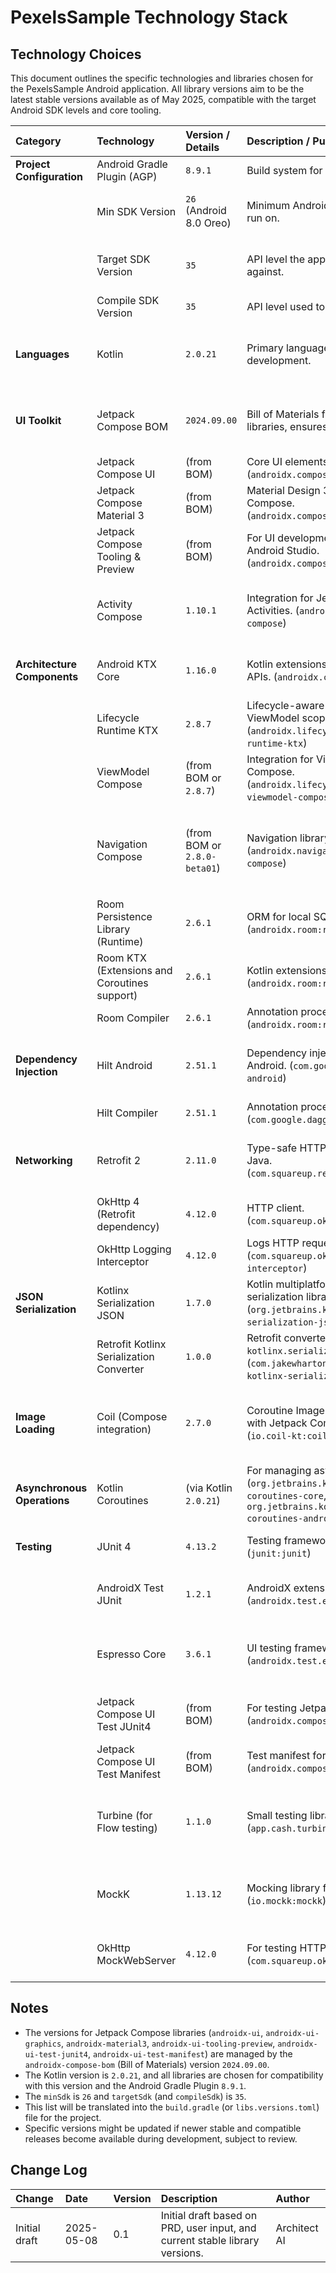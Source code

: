 
# PexelsSample Technology Stack

## Technology Choices

This document outlines the specific technologies and libraries chosen for the PexelsSample Android application. All library versions aim to be the latest stable versions available as of May 2025, compatible with the target Android SDK levels and core tooling.

| Category                     | Technology                                    | Version / Details        | Description / Purpose                                                                 | Justification (Optional)                                                                                                |
| :--------------------------- | :-------------------------------------------- | :----------------------- | :------------------------------------------------------------------------------------ | :---------------------------------------------------------------------------------------------------------------------- |
| **Project Configuration** | Android Gradle Plugin (AGP)                   | `8.9.1`                  | Build system for Android.                                                             | Specified in `libs.versions.toml`.                                                                                      |
|                              | Min SDK Version                               | `26` (Android 8.0 Oreo)  | Minimum Android version the app will run on.                                          | User-defined. Balances modern features with device reach.                                                               |
|                              | Target SDK Version                            | `35`                     | API level the app is built and tested against.                                        | User-defined. Targets the latest Android features and behaviors.                                                        |
|                              | Compile SDK Version                           | `35`                     | API level used to compile the app.                                                    | Typically matches `targetSdk`.                                                                                          |
| **Languages** | Kotlin                                        | `2.0.21`                 | Primary language for Android development.                                             | Specified in `libs.versions.toml`. Modern, concise, and official language for Android. [54, 58]                   |
| **UI Toolkit** | Jetpack Compose BOM                           | `2024.09.00`             | Bill of Materials for Jetpack Compose libraries, ensures compatible versions.         | Specified in `libs.versions.toml`. Modern declarative UI toolkit for Android. [54, 60]                             |
|                              |   Jetpack Compose UI                          | (from BOM)               | Core UI elements and layouts. (`androidx.compose.ui:ui`)                              | Part of Compose.                                                                                                        |
|                              |   Jetpack Compose Material 3                  | (from BOM)               | Material Design 3 components for Compose. (`androidx.compose.material3:material3`)    | Provides modern UI components.                                                                                          |
|                              |   Jetpack Compose Tooling & Preview           | (from BOM)               | For UI development and preview in Android Studio. (`androidx.compose.ui:ui-tooling`)  | Essential for Compose development.                                                                                      |
|                              |   Activity Compose                            | `1.10.1`                 | Integration for Jetpack Compose with Activities. (`androidx.activity:activity-compose`) | Specified in `libs.versions.toml`. Required for using Compose in an Activity.                                     |
| **Architecture Components** | Android KTX Core                              | `1.16.0`                 | Kotlin extensions for Android framework APIs. (`androidx.core:core-ktx`)              | Specified in `libs.versions.toml`. Improves conciseness.                                                                |
|                              | Lifecycle Runtime KTX                         | `2.8.7`                  | Lifecycle-aware components, including ViewModel scope. (`androidx.lifecycle:lifecycle-runtime-ktx`) | Specified in `libs.versions.toml`. Essential for MVVM.                                                                  |
|                              |   ViewModel Compose                           | (from BOM or `2.8.7`)    | Integration for ViewModels with Jetpack Compose. (`androidx.lifecycle:lifecycle-viewmodel-compose`) | For easy ViewModel access in Composables.                                                                               |
|                              | Navigation Compose                            | (from BOM or `2.8.0-beta01`) | Navigation library for Jetpack Compose. (`androidx.navigation:navigation-compose`)  | For handling navigation between Composable screens. (Proposing `2.8.0-beta01` as latest compatible if BOM is older) |
|                              | Room Persistence Library (Runtime)            | `2.6.1`                  | ORM for local SQLite database. (`androidx.room:room-runtime`)                         | For local data caching. [55] (Latest stable as of May 2025)                                                             |
|                              |   Room KTX (Extensions and Coroutines support)| `2.6.1`                  | Kotlin extensions for Room. (`androidx.room:room-ktx`)                                | Simplifies Room usage with Kotlin and Coroutines.                                                                       |
|                              |   Room Compiler                               | `2.6.1`                  | Annotation processor for Room. (`androidx.room:room-compiler`)                        | Required for Room.                                                                                                      |
| **Dependency Injection** | Hilt Android                                  | `2.51.1`                 | Dependency injection library for Android. (`com.google.dagger:hilt-android`)            | Simplifies DI, integrates with Jetpack. (Story 1.7) (Latest stable as of May 2025)                                     |
|                              |   Hilt Compiler                               | `2.51.1`                 | Annotation processor for Hilt. (`com.google.dagger:hilt-compiler`)                      | Required for Hilt.                                                                                                      |
| **Networking** | Retrofit 2                                    | `2.11.0`                 | Type-safe HTTP client for Android and Java. (`com.squareup.retrofit2:retrofit`)       | Robust and widely used for API communication. (Story 1.3) (Latest stable as of May 2025)                                |
|                              |   OkHttp 4 (Retrofit dependency)              | `4.12.0`                 | HTTP client. (`com.squareup.okhttp3:okhttp`)                                          | Underlying HTTP client for Retrofit.                                                                                    |
|                              |   OkHttp Logging Interceptor                  | `4.12.0`                 | Logs HTTP request and response data. (`com.squareup.okhttp3:logging-interceptor`)     | Useful for debugging network calls.                                                                                     |
| **JSON Serialization** | Kotlinx Serialization JSON                    | `1.7.0`                  | Kotlin multiplatform / JVM JSON serialization library. (`org.jetbrains.kotlinx:kotlinx-serialization-json`) | Modern, Kotlin-first JSON parsing. (Story 1.3) (Latest stable for Kotlin 2.0.x)                                     |
|                              |   Retrofit Kotlinx Serialization Converter    | `1.0.0`                  | Retrofit converter for `kotlinx.serialization`. (`com.jakewharton.retrofit:retrofit2-kotlinx-serialization-converter`) | Integrates `kotlinx.serialization` with Retrofit.                                                                  |
| **Image Loading** | Coil (Compose integration)                    | `2.7.0`                  | Coroutine Image Loader for Android, with Jetpack Compose support. (`io.coil-kt:coil-compose`) | Kotlin-first, efficient image loading for Compose. [User confirmed, 69] (Latest stable as of May 2025)                   |
| **Asynchronous Operations** | Kotlin Coroutines                             | (via Kotlin `2.0.21`)    | For managing asynchronous tasks. (`org.jetbrains.kotlinx:kotlinx-coroutines-core`, `org.jetbrains.kotlinx:kotlinx-coroutines-android`) | Simplifies async code, integrates with Lifecycle. [72]                                                                |
| **Testing** | JUnit 4                                       | `4.13.2`                 | Testing framework for Java/Kotlin. (`junit:junit`)                                    | Specified in `libs.versions.toml`. For unit tests. [39]                                                               |
|                              |   AndroidX Test JUnit                         | `1.2.1`                  | AndroidX extensions for JUnit. (`androidx.test.ext:junit`)                            | Specified in `libs.versions.toml`. For instrumented tests.                                                              |
|                              |   Espresso Core                               | `3.6.1`                  | UI testing framework. (`androidx.test.espresso:espresso-core`)                        | Specified in `libs.versions.toml`. Primarily for View-based UI, but can be used. [41]                               |
|                              |   Jetpack Compose UI Test JUnit4              | (from BOM)               | For testing Jetpack Compose UIs. (`androidx.compose.ui:ui-test-junit4`)               | Specified in `libs.versions.toml`. Essential for Compose UI testing. [41, 65]                                       |
|                              |   Jetpack Compose UI Test Manifest            | (from BOM)               | Test manifest for Compose UI tests. (`androidx.compose.ui:ui-test-manifest`)          | Required for Compose tests.                                                                                             |
|                              |   Turbine (for Flow testing)                  | `1.1.0`                  | Small testing library for Kotlin Flows. (`app.cash.turbine:turbine`)                    | Useful for testing `StateFlow` and `SharedFlow` in ViewModels. (Latest stable as of May 2025)                         |
|                              |   MockK                                       | `1.13.12`                | Mocking library for Kotlin. (`io.mockk:mockk`)                                        | Allows for creating mocks and verifying interactions in tests. (Latest stable as of May 2025)                           |
|                              |   OkHttp MockWebServer                        | `4.12.0`                 | For testing HTTP clients like Retrofit. (`com.squareup.okhttp3:mockwebserver`)        | Enables testing of API interactions without actual network calls. [40]                                                    |

## Notes

-   The versions for Jetpack Compose libraries (`androidx-ui`, `androidx-ui-graphics`, `androidx-material3`, `androidx-ui-tooling-preview`, `androidx-ui-test-junit4`, `androidx-ui-test-manifest`) are managed by the `androidx-compose-bom` (Bill of Materials) version `2024.09.00`.
-   The Kotlin version is `2.0.21`, and all libraries are chosen for compatibility with this version and the Android Gradle Plugin `8.9.1`.
-   The `minSdk` is `26` and `targetSdk` (and `compileSdk`) is `35`.
-   This list will be translated into the `build.gradle` (or `libs.versions.toml`) file for the project.
-   Specific versions might be updated if newer stable and compatible releases become available during development, subject to review.

## Change Log

| Change        | Date       | Version | Description                  | Author     |
| :------------ | :--------- | :------ | :--------------------------- | :--------- |
| Initial draft | 2025-05-08 | 0.1     | Initial draft based on PRD, user input, and current stable library versions. | Architect AI |

